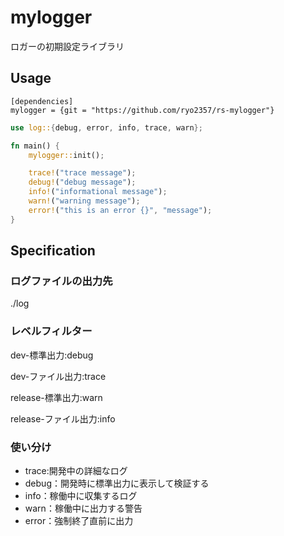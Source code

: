# mylogger

ロガーの初期設定ライブラリ

## Usage

```toml:Cargo toml
[dependencies]
mylogger = {git = "https://github.com/ryo2357/rs-mylogger"}
```

```rust
use log::{debug, error, info, trace, warn};

fn main() {
    mylogger::init();

    trace!("trace message");
    debug!("debug message");
    info!("informational message");
    warn!("warning message");
    error!("this is an error {}", "message");
}

```

## Specification

### ログファイルの出力先

./log

### レベルフィルター

dev-標準出力:debug

dev-ファイル出力:trace

release-標準出力:warn

release-ファイル出力:info

### 使い分け

- trace:開発中の詳細なログ
- debug：開発時に標準出力に表示して検証する
- info：稼働中に収集するログ
- warn：稼働中に出力する警告
- error：強制終了直前に出力
